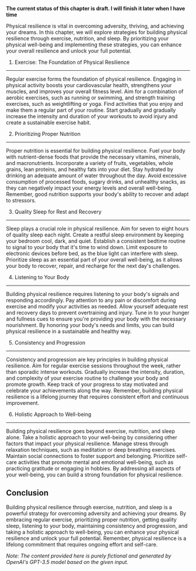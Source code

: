 **The current status of this chapter is draft. I will finish it later when I have time**

Physical resilience is vital in overcoming adversity, thriving, and achieving your dreams. In this chapter, we will explore strategies for building physical resilience through exercise, nutrition, and sleep. By prioritizing your physical well-being and implementing these strategies, you can enhance your overall resilience and unlock your full potential.

1. Exercise: The Foundation of Physical Resilience
--------------------------------------------------

Regular exercise forms the foundation of physical resilience. Engaging in physical activity boosts your cardiovascular health, strengthens your muscles, and improves your overall fitness level. Aim for a combination of aerobic exercises, such as running or swimming, and strength training exercises, such as weightlifting or yoga. Find activities that you enjoy and make them a regular part of your routine. Start gradually and gradually increase the intensity and duration of your workouts to avoid injury and create a sustainable exercise habit.

2. Prioritizing Proper Nutrition
--------------------------------

Proper nutrition is essential for building physical resilience. Fuel your body with nutrient-dense foods that provide the necessary vitamins, minerals, and macronutrients. Incorporate a variety of fruits, vegetables, whole grains, lean proteins, and healthy fats into your diet. Stay hydrated by drinking an adequate amount of water throughout the day. Avoid excessive consumption of processed foods, sugary drinks, and unhealthy snacks, as they can negatively impact your energy levels and overall well-being. Remember, good nutrition supports your body's ability to recover and adapt to stressors.

3. Quality Sleep for Rest and Recovery
--------------------------------------

Sleep plays a crucial role in physical resilience. Aim for seven to eight hours of quality sleep each night. Create a restful sleep environment by keeping your bedroom cool, dark, and quiet. Establish a consistent bedtime routine to signal to your body that it's time to wind down. Limit exposure to electronic devices before bed, as the blue light can interfere with sleep. Prioritize sleep as an essential part of your overall well-being, as it allows your body to recover, repair, and recharge for the next day's challenges.

4. Listening to Your Body
-------------------------

Building physical resilience requires listening to your body's signals and responding accordingly. Pay attention to any pain or discomfort during exercise and modify your activities as needed. Allow yourself adequate rest and recovery days to prevent overtraining and injury. Tune in to your hunger and fullness cues to ensure you're providing your body with the necessary nourishment. By honoring your body's needs and limits, you can build physical resilience in a sustainable and healthy way.

5. Consistency and Progression
------------------------------

Consistency and progression are key principles in building physical resilience. Aim for regular exercise sessions throughout the week, rather than sporadic intense workouts. Gradually increase the intensity, duration, and complexity of your exercise routine to challenge your body and promote growth. Keep track of your progress to stay motivated and celebrate your achievements along the way. Remember, building physical resilience is a lifelong journey that requires consistent effort and continuous improvement.

6. Holistic Approach to Well-being
----------------------------------

Building physical resilience goes beyond exercise, nutrition, and sleep alone. Take a holistic approach to your well-being by considering other factors that impact your physical resilience. Manage stress through relaxation techniques, such as meditation or deep breathing exercises. Maintain social connections to foster support and belonging. Prioritize self-care activities that promote mental and emotional well-being, such as practicing gratitude or engaging in hobbies. By addressing all aspects of your well-being, you can build a strong foundation for physical resilience.

Conclusion
----------

Building physical resilience through exercise, nutrition, and sleep is a powerful strategy for overcoming adversity and achieving your dreams. By embracing regular exercise, prioritizing proper nutrition, getting quality sleep, listening to your body, maintaining consistency and progression, and taking a holistic approach to well-being, you can enhance your physical resilience and unlock your full potential. Remember, physical resilience is a lifelong commitment that requires ongoing effort and self-care.

*Note: The content provided here is purely fictional and generated by OpenAI's GPT-3.5 model based on the given input.*

